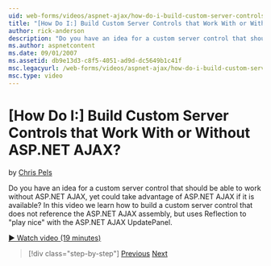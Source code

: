```yaml
---
uid: web-forms/videos/aspnet-ajax/how-do-i-build-custom-server-controls-that-work-with-or-without-aspnet-ajax
title: "[How Do I:] Build Custom Server Controls that Work With or Without ASP.NET AJAX? | Microsoft Docs"
author: rick-anderson
description: "Do you have an idea for a custom server control that should be able to work without ASP.NET AJAX, yet could take advantage of ASP.NET AJAX if it is available..."
ms.author: aspnetcontent
ms.date: 09/01/2007
ms.assetid: db9e13d3-c8f5-4051-ad9d-dc5649b1c41f
msc.legacyurl: /web-forms/videos/aspnet-ajax/how-do-i-build-custom-server-controls-that-work-with-or-without-aspnet-ajax
msc.type: video
---
```

[How Do I:] Build Custom Server Controls that Work With or Without ASP.NET AJAX?
====================
by [Chris Pels](https://twitter.com/chrispels)

Do you have an idea for a custom server control that should be able to work without ASP.NET AJAX, yet could take advantage of ASP.NET AJAX if it is available? In this video we learn how to build a custom server control that does not reference the ASP.NET AJAX assembly, but uses Reflection to "play nice" with the ASP.NET AJAX UpdatePanel.

[&#9654; Watch video (19 minutes)](https://channel9.msdn.com/Blogs/ASP-NET-Site-Videos/how-do-i-build-custom-server-controls-that-work-with-or-without-aspnet-ajax)

> [!div class="step-by-step"]
> [Previous](how-do-i-create-an-aspnet-ajax-extender-from-scratch.md)
> [Next](how-do-i-associate-ajax-client-behavior-with-an-aspnet-server-control.md)
